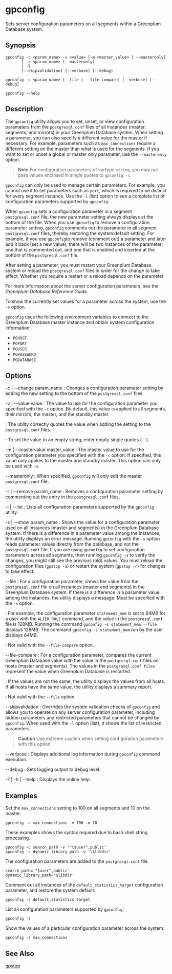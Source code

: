# gpconfig 

Sets server configuration parameters on all segments within a Greenplum Database system.

## <a id="section2"></a>Synopsis 

```
gpconfig -c <param_name> -v <value> [-m <master_value> | --masteronly]
       | -r <param_name> [--masteronly]
       | -l
       [--skipvalidation] [--verbose] [--debug]

gpconfig -s <param_name> [--file | --file-compare] [--verbose] [--debug]

gpconfig --help
```

## <a id="section3"></a>Description 

The `gpconfig` utility allows you to set, unset, or view configuration parameters from the `postgresql.conf` files of all instances \(master, segments, and mirrors\) in your Greenplum Database system. When setting a parameter, you can also specify a different value for the master if necessary. For example, parameters such as `max_connections` require a different setting on the master than what is used for the segments. If you want to set or unset a global or master only parameter, use the `--masteronly` option.

> **Note** For configuration parameters of vartype `string`, you may not pass values enclosed in single quotes to `gpconfig -c`.

`gpconfig` can only be used to manage certain parameters. For example, you cannot use it to set parameters such as `port`, which is required to be distinct for every segment instance. Use the `-l` \(list\) option to see a complete list of configuration parameters supported by `gpconfig`.

When `gpconfig` sets a configuration parameter in a segment `postgresql.conf` file, the new parameter setting always displays at the bottom of the file. When you use `gpconfig` to remove a configuration parameter setting, `gpconfig` comments out the parameter in all segment `postgresql.conf` files, thereby restoring the system default setting. For example, if you use `gpconfig`to remove \(comment out\) a parameter and later add it back \(set a new value\), there will be two instances of the parameter; one that is commented out, and one that is enabled and inserted at the bottom of the `postgresql.conf` file.

After setting a parameter, you must restart your Greenplum Database system or reload the `postgresql.conf` files in order for the change to take effect. Whether you require a restart or a reload depends on the parameter.

For more information about the server configuration parameters, see the *Greenplum Database Reference Guide*.

To show the currently set values for a parameter across the system, use the `-s` option.

`gpconfig` uses the following environment variables to connect to the Greenplum Database master instance and obtain system configuration information:

-   `PGHOST`
-   `PGPORT`
-   `PGUSER`
-   `PGPASSWORD`
-   `PGDATABASE`

## <a id="section4"></a>Options 

-c \| --change param\_name
:   Changes a configuration parameter setting by adding the new setting to the bottom of the `postgresql.conf` files.

-v \| --value value
:   The value to use for the configuration parameter you specified with the `-c` option. By default, this value is applied to all segments, their mirrors, the master, and the standby master.

:   The utility correctly quotes the value when adding the setting to the `postgresql.conf` files.

:   To set the value to an empty string, enter empty single quotes \(`''`\).

-m \| --mastervalue master\_value
:   The master value to use for the configuration parameter you specified with the `-c` option. If specified, this value only applies to the master and standby master. This option can only be used with `-v`.

--masteronly
:   When specified, `gpconfig` will only edit the master `postgresql.conf` file.

-r \| --remove param\_name
:   Removes a configuration parameter setting by commenting out the entry in the `postgresql.conf` files.

-l \| --list
:   Lists all configuration parameters supported by the `gpconfig` utility.

-s \| --show param\_name
:   Shows the value for a configuration parameter used on all instances \(master and segments\) in the Greenplum Database system. If there is a difference in a parameter value among the instances, the utility displays an error message. Running `gpconfig` with the `-s` option reads parameter values directly from the database, and not the `postgresql.conf` file. If you are using `gpconfig` to set configuration parameters across all segments, then running `gpconfig -s` to verify the changes, you might still see the previous \(old\) values. You must reload the configuration files \(`gpstop -u`\) or restart the system \(`gpstop -r`\) for changes to take effect.

--file
:   For a configuration parameter, shows the value from the `postgresql.conf` file on all instances \(master and segments\) in the Greenplum Database system. If there is a difference in a parameter value among the instances, the utility displays a message. Must be specified with the `-s` option.

:   For example, the configuration parameter `statement_mem` is set to 64MB for a user with the `ALTER ROLE` command, and the value in the `postgresql.conf` file is 128MB. Running the command `gpconfig -s statement_mem --file` displays 128MB. The command `gpconfig -s statement_mem` run by the user displays 64MB.

:   Not valid with the `--file-compare` option.

--file-compare
:   For a configuration parameter, compares the current Greenplum Database value with the value in the `postgresql.conf` files on hosts \(master and segments\). The values in the `postgresql.conf files` represent the value when Greenplum Database is restarted.

:   If the values are not the same, the utility displays the values from all hosts. If all hosts have the same value, the utility displays a summary report.

:   Not valid with the `--file` option.

--skipvalidation
:   Overrides the system validation checks of `gpconfig` and allows you to operate on any server configuration parameter, including hidden parameters and restricted parameters that cannot be changed by `gpconfig`. When used with the `-l` option \(list\), it shows the list of restricted parameters.

> **Caution** Use extreme caution when setting configuration parameters with this option.

--verbose
:   Displays additional log information during `gpconfig` command execution.

--debug
:   Sets logging output to debug level.

-? \| -h \| --help
:   Displays the online help.

## <a id="section5"></a>Examples 

Set the `max_connections` setting to 100 on all segments and 10 on the master:

```
gpconfig -c max_connections -v 100 -m 10
```

These examples shows the syntax required due to bash shell string processing.

```
gpconfig -c search_path -v '"\$user",public'
gpconfig -c dynamic_library_path -v '\$libdir'
```

The configuration parameters are added to the `postgresql.conf` file.

```
search_path='"$user",public'
dynamic_library_path='$libdir'
```

Comment out all instances of the `default_statistics_target` configuration parameter, and restore the system default:

```
gpconfig -r default_statistics_target
```

List all configuration parameters supported by `gpconfig`:

```
gpconfig -l
```

Show the values of a particular configuration parameter across the system:

```
gpconfig -s max_connections
```

## <a id="section6"></a>See Also 

[gpstop](gpstop.html)

